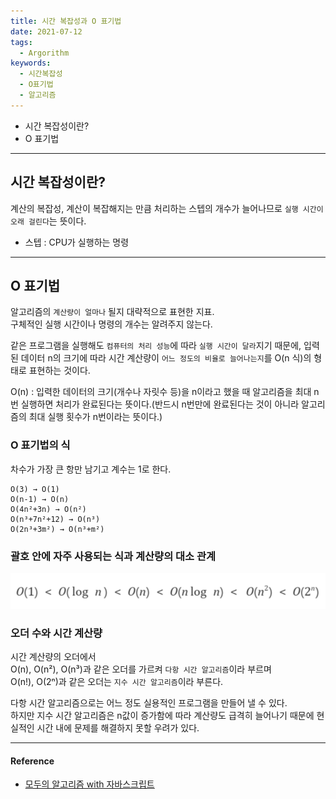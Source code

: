 ```yaml
---
title: 시간 복잡성과 O 표기법
date: 2021-07-12
tags:
  - Argorithm
keywords:
  - 시간복잡성
  - O표기법
  - 알고리즘
---
```


- 시간 복잡성이란?
- O 표기법

---

## 시간 복잡성이란?

계산의 복잡성,
계산이 복잡해지는 만큼 처리하는 스텝의 개수가 늘어나므로 `실행 시간이 오래 걸린다`는 뜻이다.

- 스텝 : CPU가 실행하는 명령

---

## O 표기법

알고리즘의 `계산량이 얼마나` 될지 대략적으로 표현한 지표.  
구체적인 실행 시간이나 명령의 개수는 알려주지 않는다.

같은 프로그램을 실행해도 `컴퓨터의 처리 성능`에 따라 `실행 시간이 달라`지기 때문에,
입력된 데이터 n의 크기에 따라 시간 계산량이 `어느 정도의 비율로 늘어나는지`를 O(n 식)의 형태로 표현하는 것이다.

O(n) : 입력한 데이터의 크기(개수나 자릿수 등)을 n이라고 했을 때 알고리즘을 최대 n번 실행하면 처리가 완료된다는 뜻이다.(반드시 n번만에 완료된다는 것이 아니라 알고리즘의 최대 실행 횟수가 n번이라는 뜻이다.)

### O 표기법의 식

차수가 가장 큰 항만 남기고 계수는 1로 한다.

```
O(3) → O(1)
O(n-1) → O(n)
O(4n²+3n) → O(n²)
O(n³+7n²+12) → O(n³)
O(2n³+3m²) → O(n³+m²)
```

### 괄호 안에 자주 사용되는 식과 계산량의 대소 관계

![O 표기법](./priority.png)

### 오더 수와 시간 계산량

시간 계산량의 오더에서  
O(n), O(n²), O(n³)과 같은 오더를 가르켜 `다항 시간 알고리즘`이라 부르며  
O(n!), O(2ⁿ)과 같은 오더는 `지수 시간 알고리즘`이라 부른다.

다항 시간 알고리즘으로는 어느 정도 실용적인 프로그램을 만들어 낼 수 있다.  
하지만 지수 시간 알고리즘은 n값이 증가함에 따라 계산량도 급격히 늘어나기 때문에 현실적인 시간 내에 문제를 해결하지 못할 우려가 있다.

---

#### Reference

- [모두의 알고리즘 with 자바스크립트](https://www.gilbut.co.kr/book/view?bookcode=BN002328)
